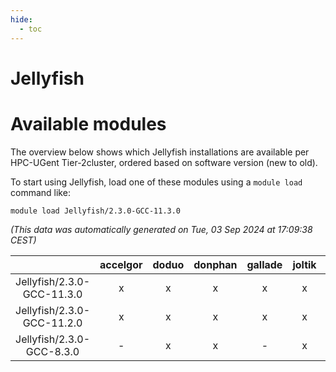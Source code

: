 ```yaml
---
hide:
  - toc
---
```


Jellyfish
=========

# Available modules


The overview below shows which Jellyfish installations are available per HPC-UGent Tier-2cluster, ordered based on software version (new to old).

To start using Jellyfish, load one of these modules using a `module load` command like:

```shell
module load Jellyfish/2.3.0-GCC-11.3.0
```

*(This data was automatically generated on Tue, 03 Sep 2024 at 17:09:38 CEST)*  

| |accelgor|doduo|donphan|gallade|joltik|shinx|skitty|
| :---: | :---: | :---: | :---: | :---: | :---: | :---: | :---: |
|Jellyfish/2.3.0-GCC-11.3.0|x|x|x|x|x|-|x|
|Jellyfish/2.3.0-GCC-11.2.0|x|x|x|x|x|-|x|
|Jellyfish/2.3.0-GCC-8.3.0|-|x|x|-|x|-|x|
